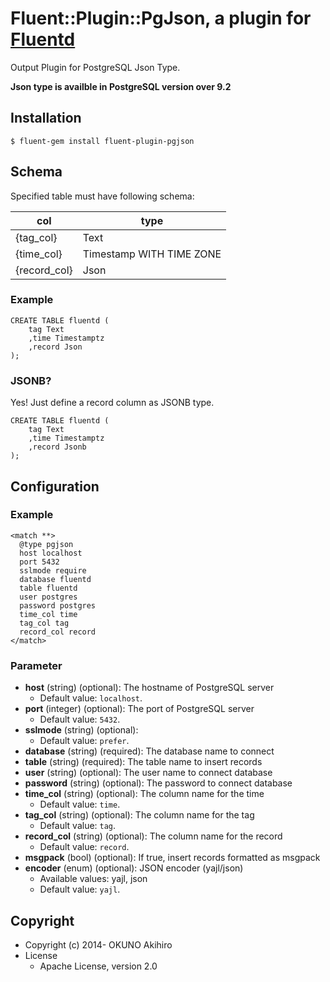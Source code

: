 # Fluent::Plugin::PgJson, a plugin for [Fluentd](http://fluentd.org)

Output Plugin for PostgreSQL Json Type.

<b>Json type is availble in PostgreSQL version over 9.2</b>

## Installation

```
$ fluent-gem install fluent-plugin-pgjson
```

## Schema

Specified table must have following schema:

|col|type|
|---|---|
|{tag_col}|Text|
|{time_col}|Timestamp WITH TIME ZONE|
|{record_col}|Json|

### Example

```
CREATE TABLE fluentd (
    tag Text
    ,time Timestamptz
    ,record Json
);
```
### JSONB?

Yes! Just define a record column as JSONB type.

```
CREATE TABLE fluentd (
    tag Text
    ,time Timestamptz
    ,record Jsonb
);
```

## Configuration

### Example

```
<match **>
  @type pgjson
  host localhost
  port 5432
  sslmode require
  database fluentd
  table fluentd
  user postgres
  password postgres
  time_col time
  tag_col tag
  record_col record
</match>
```

### Parameter

* **host** (string) (optional): The hostname of PostgreSQL server
  * Default value: `localhost`.
* **port** (integer) (optional): The port of PostgreSQL server
  * Default value: `5432`.
* **sslmode** (string) (optional):
  * Default value: `prefer`.
* **database** (string) (required): The database name to connect
* **table** (string) (required): The table name to insert records
* **user** (string) (optional): The user name to connect database
* **password** (string) (optional): The password to connect database
* **time_col** (string) (optional): The column name for the time
  * Default value: `time`.
* **tag_col** (string) (optional): The column name for the tag
  * Default value: `tag`.
* **record_col** (string) (optional): The column name for the record
  * Default value: `record`.
* **msgpack** (bool) (optional): If true, insert records formatted as msgpack
* **encoder** (enum) (optional): JSON encoder (yajl/json)
  * Available values: yajl, json
  * Default value: `yajl`.

## Copyright

* Copyright (c) 2014- OKUNO Akihiro
* License
    * Apache License, version 2.0
